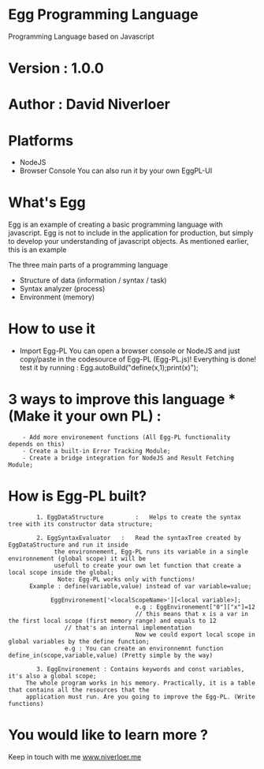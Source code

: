 # Egg Programming Language
Programming Language based on Javascript

# Version : 1.0.0
# Author : David Niverloer

# Platforms
- NodeJS
- Browser Console
You can also run it by your own EggPL-UI

# What's Egg

Egg is an example of creating a basic programming language with javascript.
Egg is not to include in the application for production, but simply to develop your understanding of javascript objects. As mentioned      earlier, this is an example

The three main parts of a programming language
- Structure of data (information / syntax / task)
- Syntax analyzer (process)
- Environment (memory)

# How to use it

 - Import Egg-PL
    You can open a browser console or NodeJS and just copy/paste in the codesource of Egg-PL (Egg-PL.js)! Everything is done!
test it by running : Egg.autoBuild("define(x,1);print(x)");

# 3 ways to improve this language *(Make it your own PL)   : 
 
		- Add more environement functions (All Egg-PL functionality depends on this)
		- Create a built-in Error Tracking Module;
		- Create a bridge integration for NodeJS and Result Fetching Module;
    
# How is Egg-PL built?

			1. EggDataStructure 		: 	Helps to create the syntax tree with its constructor data structure;
      
			2. EggSyntaxEvaluator 	: 	Read the syntaxTree created by EggDataStructure and run it inside
				 the environnement, Egg-PL runs its variable in a single environnement (global scope) it will be 
				 usefull to create your own let function that create a local scope inside the global;
				  Note: Egg-PL works only with functions!
          Example : define(variable,value) instead of var variable=value;
                    
				EggEnvironement['<localScopeName>'][<local variable>];
										e.g : EggEnvironement["0"]["x"]=12 
										// this means that x is a var in the first local scope (first memory range) and equals to 12
                    // that's an internal implementation
										Now we could export local scope in global variables by the define function;
                    e.g : You can create an environnemnt function define_in(scope,variable,value) (Pretty simple by the way)
                   
			3. EggEnvironement : Contains keywords and const variables, it's also a global scope;
         The whole program works in his memory. Practically, it is a table that contains all the resources that the 
         application must run. Are you going to improve the Egg-PL. (Write functions)
# You would like to learn more ?
  Keep in touch with me www.niverloer.me
